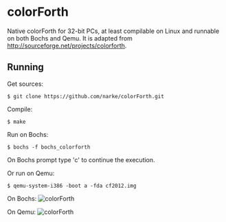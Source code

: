# colorForth
Native colorForth for 32-bit PCs, at least compilable on Linux and runnable on both Bochs and Qemu.
It is adapted from http://sourceforge.net/projects/colorforth.

Running
-------

Get sources:

    $ git clone https://github.com/narke/colorForth.git

Compile:

	$ make

Run on Bochs:

	$ bochs -f bochs_colorforth

On Bochs prompt type 'c' to continue the execution.

Or run on Qemu:

    $ qemu-system-i386 -boot a -fda cf2012.img

On Bochs:
![colorForth](https://raw.githubusercontent.com/narke/colorForth/master/screenshots/colorforth_bochs.png "colorForth on Bochs")

On Qemu:
![colorForth](https://raw.githubusercontent.com/narke/colorForth/master/screenshots/colorforth_qemu.png "colorForth on Qemu")
